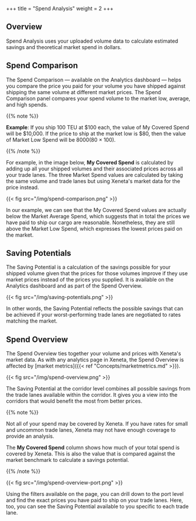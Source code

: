+++
title = "Spend Analysis"
weight = 2
+++

## Overview

Spend Analysis uses your uploaded volume data to calculate estimated savings and theoretical market spend in dollars.

## Spend Comparison

The Spend Comparison — available on the Analytics dashboard — helps you compare the price you paid for your volume you have shipped against shipping the same volume at different market prices. The Spend Comparison panel compares your spend volume to the market low, average, and high spends.

{{% note %}}

**Example**: If you ship 100 TEU at $100 each, the value of My Covered Spend will be $10,000. If the price to ship at the market low is $80, then the value of Market Low Spend will be $8000 ($80 × 100).

{{% /note %}}

For example, in the image below, **My Covered Spend** is calculated by adding up all your shipped volumes and their associated prices across all your trade lanes. The three Market Spend values are calculated by taking the same volume and trade lanes but using Xeneta's market data for the price instead.

{{< fig src="/img/spend-comparison.png" >}}

In our example, we can see that the My Covered Spend values are actually below the Market Average Spend, which suggests that in total the prices we have paid to ship our cargo are reasonable. Nonetheless, they are still above the Market Low Spend, which expresses the lowest prices paid on the market. 

## Saving Potentials

The Saving Potential is a calculation of the savings possible for your shipped volume given that the prices for those volumes improve if they use market prices instead of the prices you supplied. It is available on the Analytics dashboard and as part of the Spend Overview.

{{< fig src="/img/saving-potentials.png" >}}

In other words, the Saving Potential reflects the possible savings that can be achieved if your worst-performing trade lanes are negotiated to rates matching the market.

## Spend Overview

The Spend Overview ties together your volume and prices with Xeneta's market data. As with any analytics page in Xeneta, the Spend Overview is affected by [market metrics]({{< ref "Concepts/marketmetrics.md" >}}).

{{< fig src="/img/spend-overview.png" >}}

The Saving Potential at the corridor level combines all possible savings from the trade lanes available within the corridor. It gives you a view into the corridors that would benefit the most from better prices. 

{{% note %}}

Not all of your spend may be covered by Xeneta. If you have rates for small and uncommon trade lanes, Xeneta may not have enough coverage to provide an analysis. 

The **My Covered Spend** column shows how much of your total spend is covered by Xeneta. This is also the value that is compared against the market benchmark to calculate a savings potential.

{{% /note %}}

{{< fig src="/img/spend-overview-port.png" >}}

Using the filters available on the page, you can drill down to the port level and find the exact prices you have paid to ship on your trade lanes. Here, too, you can see the Saving Potential available to you specific to each trade lane. 
